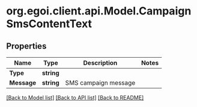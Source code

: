 # org.egoi.client.api.Model.CampaignSmsContentText
## Properties

Name | Type | Description | Notes
------------ | ------------- | ------------- | -------------
**Type** | **string** |  | 
**Message** | **string** | SMS campaign message | 

[[Back to Model list]](../README.md#documentation-for-models) [[Back to API list]](../README.md#documentation-for-api-endpoints) [[Back to README]](../README.md)

